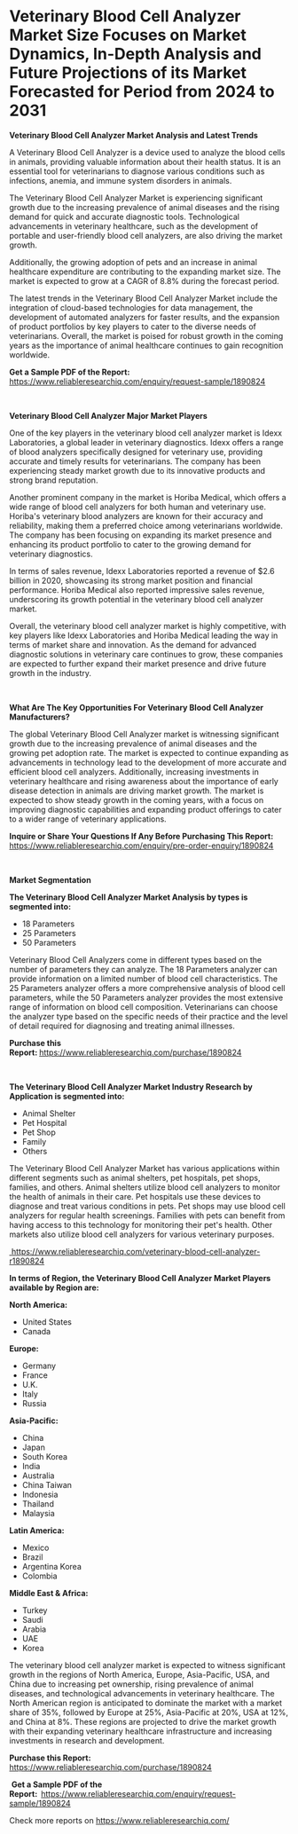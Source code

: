 <p><h1>Veterinary Blood Cell Analyzer Market Size Focuses on Market Dynamics, In-Depth Analysis and Future Projections of its Market Forecasted for Period from 2024 to 2031</h1></p><p><strong>Veterinary Blood Cell Analyzer Market Analysis and Latest Trends</strong></p>
<p><p>A Veterinary Blood Cell Analyzer is a device used to analyze the blood cells in animals, providing valuable information about their health status. It is an essential tool for veterinarians to diagnose various conditions such as infections, anemia, and immune system disorders in animals.</p><p>The Veterinary Blood Cell Analyzer Market is experiencing significant growth due to the increasing prevalence of animal diseases and the rising demand for quick and accurate diagnostic tools. Technological advancements in veterinary healthcare, such as the development of portable and user-friendly blood cell analyzers, are also driving the market growth.</p><p>Additionally, the growing adoption of pets and an increase in animal healthcare expenditure are contributing to the expanding market size. The market is expected to grow at a CAGR of 8.8% during the forecast period.</p><p>The latest trends in the Veterinary Blood Cell Analyzer Market include the integration of cloud-based technologies for data management, the development of automated analyzers for faster results, and the expansion of product portfolios by key players to cater to the diverse needs of veterinarians. Overall, the market is poised for robust growth in the coming years as the importance of animal healthcare continues to gain recognition worldwide.</p></p>
<p><strong>Get a Sample PDF of the Report:&nbsp;</strong> <a href="https://www.reliableresearchiq.com/enquiry/request-sample/1890824">https://www.reliableresearchiq.com/enquiry/request-sample/1890824</a></p>
<p>&nbsp;</p>
<p><strong>Veterinary Blood Cell Analyzer Major Market Players</strong></p>
<p><p>One of the key players in the veterinary blood cell analyzer market is Idexx Laboratories, a global leader in veterinary diagnostics. Idexx offers a range of blood analyzers specifically designed for veterinary use, providing accurate and timely results for veterinarians. The company has been experiencing steady market growth due to its innovative products and strong brand reputation.</p><p>Another prominent company in the market is Horiba Medical, which offers a wide range of blood cell analyzers for both human and veterinary use. Horiba's veterinary blood analyzers are known for their accuracy and reliability, making them a preferred choice among veterinarians worldwide. The company has been focusing on expanding its market presence and enhancing its product portfolio to cater to the growing demand for veterinary diagnostics.</p><p>In terms of sales revenue, Idexx Laboratories reported a revenue of $2.6 billion in 2020, showcasing its strong market position and financial performance. Horiba Medical also reported impressive sales revenue, underscoring its growth potential in the veterinary blood cell analyzer market.</p><p>Overall, the veterinary blood cell analyzer market is highly competitive, with key players like Idexx Laboratories and Horiba Medical leading the way in terms of market share and innovation. As the demand for advanced diagnostic solutions in veterinary care continues to grow, these companies are expected to further expand their market presence and drive future growth in the industry.</p></p>
<p>&nbsp;</p>
<p><strong>What Are The Key Opportunities For Veterinary Blood Cell Analyzer Manufacturers?</strong></p>
<p><p>The global Veterinary Blood Cell Analyzer market is witnessing significant growth due to the increasing prevalence of animal diseases and the growing pet adoption rate. The market is expected to continue expanding as advancements in technology lead to the development of more accurate and efficient blood cell analyzers. Additionally, increasing investments in veterinary healthcare and rising awareness about the importance of early disease detection in animals are driving market growth. The market is expected to show steady growth in the coming years, with a focus on improving diagnostic capabilities and expanding product offerings to cater to a wider range of veterinary applications.</p></p>
<p><strong>Inquire or Share Your Questions If Any Before Purchasing This Report:</strong> <a href="https://www.reliableresearchiq.com/enquiry/pre-order-enquiry/1890824">https://www.reliableresearchiq.com/enquiry/pre-order-enquiry/1890824</a></p>
<p>&nbsp;</p>
<p><strong>Market Segmentation</strong></p>
<p><strong>The Veterinary Blood Cell Analyzer Market Analysis by types is segmented into:</strong></p>
<p><ul><li>18 Parameters</li><li>25 Parameters</li><li>50 Parameters</li></ul></p>
<p><p>Veterinary Blood Cell Analyzers come in different types based on the number of parameters they can analyze. The 18 Parameters analyzer can provide information on a limited number of blood cell characteristics. The 25 Parameters analyzer offers a more comprehensive analysis of blood cell parameters, while the 50 Parameters analyzer provides the most extensive range of information on blood cell composition. Veterinarians can choose the analyzer type based on the specific needs of their practice and the level of detail required for diagnosing and treating animal illnesses.</p></p>
<p><strong>Purchase this Report:&nbsp;</strong><a href="https://www.reliableresearchiq.com/purchase/1890824">https://www.reliableresearchiq.com/purchase/1890824</a></p>
<p>&nbsp;</p>
<p><strong>The Veterinary Blood Cell Analyzer Market Industry Research by Application is segmented into:</strong></p>
<p><ul><li>Animal Shelter</li><li>Pet Hospital</li><li>Pet Shop</li><li>Family</li><li>Others</li></ul></p>
<p><p>The Veterinary Blood Cell Analyzer Market has various applications within different segments such as animal shelters, pet hospitals, pet shops, families, and others. Animal shelters utilize blood cell analyzers to monitor the health of animals in their care. Pet hospitals use these devices to diagnose and treat various conditions in pets. Pet shops may use blood cell analyzers for regular health screenings. Families with pets can benefit from having access to this technology for monitoring their pet's health. Other markets also utilize blood cell analyzers for various veterinary purposes.</p></p>
<p><a href="https://www.reliableresearchiq.com/veterinary-blood-cell-analyzer-r1890824">&nbsp;https://www.reliableresearchiq.com/veterinary-blood-cell-analyzer-r1890824</a></p>
<p><strong>In terms of Region, the Veterinary Blood Cell Analyzer Market Players available by Region are:</strong></p>
<p>
    <p> <strong> North America: </strong>
        <ul>
            <li>United States</li>
            <li>Canada</li>
        </ul>
        </p> 
    <p> <strong> Europe: </strong>
        <ul>
            <li>Germany</li>
            <li>France</li>
            <li>U.K.</li>
            <li>Italy</li>
            <li>Russia</li>
        </ul>
        </p> 
    <p> <strong> Asia-Pacific: </strong>
        <ul>
            <li>China</li>
            <li>Japan</li>
            <li>South Korea</li>
            <li>India</li>
            <li>Australia</li>
            <li>China Taiwan</li>
            <li>Indonesia</li>
            <li>Thailand</li>
            <li>Malaysia</li>
        </ul>
        </p> 
    <p> <strong> Latin America: </strong>
        <ul>
            <li>Mexico</li>
            <li>Brazil</li>
            <li>Argentina Korea</li>
            <li>Colombia</li>
        </ul>
        </p> 
    <p> <strong> Middle East & Africa: </strong>
        <ul>
            <li>Turkey</li>
            <li>Saudi</li>
            <li>Arabia</li>
            <li>UAE</li>
            <li>Korea</li>
        </ul>
    </p>
    </p>
<p><p>The veterinary blood cell analyzer market is expected to witness significant growth in the regions of North America, Europe, Asia-Pacific, USA, and China due to increasing pet ownership, rising prevalence of animal diseases, and technological advancements in veterinary healthcare. The North American region is anticipated to dominate the market with a market share of 35%, followed by Europe at 25%, Asia-Pacific at 20%, USA at 12%, and China at 8%. These regions are projected to drive the market growth with their expanding veterinary healthcare infrastructure and increasing investments in research and development.</p></p>
<p><strong>Purchase this Report: </strong><a href="https://www.reliableresearchiq.com/purchase/1890824">https://www.reliableresearchiq.com/purchase/1890824</a></p>
<p>&nbsp;<strong>Get a Sample PDF of the Report:&nbsp;&nbsp;</strong><a href="https://www.reliableresearchiq.com/enquiry/request-sample/1890824">https://www.reliableresearchiq.com/enquiry/request-sample/1890824</a></p>
<p><strong></strong></p>
<p>Check more reports on <a href="https://www.reliableresearchiq.com/">https://www.reliableresearchiq.com/</a></p>